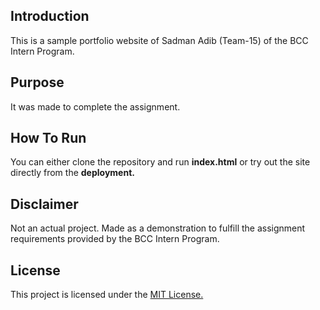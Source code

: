## Introduction 
This is a sample portfolio website of Sadman Adib (Team-15) of the BCC Intern Program.

## Purpose
It was made to complete the assignment.

## How To Run
You can either clone the repository and run **index.html** or try out the site directly from the **deployment.**

## Disclaimer
Not an actual project. Made as a demonstration to fulfill the assignment requirements provided by the BCC Intern Program.

## License 
This project is licensed under the [MIT License.](https://github.com/wolverton120/day02-task/blob/main/LICENSE)

